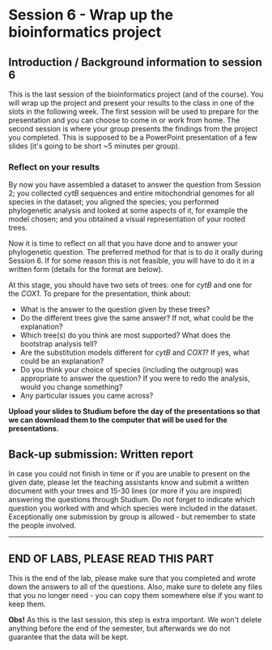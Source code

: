 
# Session 6 - Wrap up the bioinformatics project

## Introduction / Background information to session 6

This is the last session of the bioinformatics project (and of the course). You will wrap up the project and present your results to the class in one of the slots in the following week. The first session will be used to prepare for the presentation and you can choose to come in or work from home. 
The second session is where your group presents the findings from the project you completed. This is supposed to be a PowerPoint presentation of a few slides (it's going to be short ~5 minutes per group).


### Reflect on your results

By now you have assembled a dataset to answer the question from Session 2; you collected *cytB* sequences and entire mitochondrial genomes for all species in the dataset; you aligned the species; you performed phylogenetic analysis and looked at some aspects of it, for example the model chosen; and you obtained a visual representation of your rooted trees.

Now it is time to reflect on all that you have done and to answer your phylogenetic question. The preferred method for that is to do it orally during Session 6. If for some reason this is not feasible, you will have to do it in a written form (details for the format are below).

At this stage, you should have two sets of trees: one for *cytB* and one for the *COX1*. To prepare for the presentation, think about:

- What is the answer to the question given by these trees?
- Do the different trees give the same answer? If not, what could be the explanation?
- Which tree(s) do you think are most supported? What does the bootstrap analysis tell?
- Are the substitution models different for *cytB* and *COX1*? If yes, what could be an explanation?
- Do you think your choice of species (including the outgroup) was appropriate to answer the question? If you were to redo the analysis, would you change something?
- Any particular issues you came across?

**Upload your slides to Studium before the day of the presentations so that we can download them to the computer that will be used for the presentations.**

## Back-up submission: Written report

In case you could not finish in time or if you are unable to present on the given date, please let the teaching assistants know and submit a written document with your trees and 15-30 lines (or more if you are inspired) answering the questions through Studium. Do not forget to indicate which question you worked with and which species were included in the dataset. Exceptionally one submission by group is allowed - but remember to state the people involved.

---
## END OF LABS, PLEASE READ THIS PART

This is the end of the lab, please make sure that you completed and wrote down the answers to all of the questions.
Also, make sure to delete any files that you no longer need - you can copy them somewhere else if you want to keep them.

 **Obs!** As this is the last session, this step is extra important. We won't delete anything before the end of the semester, but afterwards we do not guarantee that the data will be kept. 
